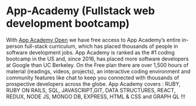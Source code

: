 # App-Academy (Fullstack web development bootcamp)
With [App Academy Open](https://www.appacademy.io/) we have free access to App Academy’s entire in-person full-stack curriculum, which has placed thousands of people in software development jobs. App Academy is ranked as the #1 coding bootcamp in the US and, since 2016, has placed more software developers at Google than UC Berkeley. On the Free plan there are over 1,500 hours of material (readings, videos, projects), an interactive coding environment and community features like chat to keep you connected with thousands of prospective developers across the globe. App Academy covers : RUBY, RUBY ON RAILS, SQL, JAVASCRIPT,GIT, DATA STRUCTURES, REACT, REDUX, NODE JS, MONGO DB, EXPRESS, HTML & CSS and GRAPH QL !!!
